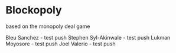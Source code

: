 # Blockopoly

based on the monopoly deal game

Bleu Sanchez - test push
Stephen Syl-Akinwale - test push
Lukman Moyosore - test push
Joel Valerio - test push
